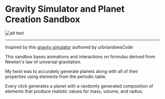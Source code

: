 # Gravity Simulator and Planet Creation Sandbox


![alt text](https://i.imgur.com/iDXmKgq.png)

---

Inspired by this [gravity simulator](http://justfound.co/gravity/) authored by u/briandoesCode

This sandbox bases animations and interactions on formulas derived from Newton's law of universal gravitation.

My twist was to accurately generate planets along with all of their properties using elements from the periodic table.

Every click generates a planet with a randomly generated composition of elements that produce realistic values for mass, volume, and radius.
